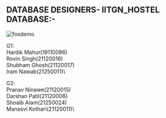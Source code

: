 DATABASE DESIGNERS- IITGN_HOSTEL DATABASE:-
------------------------------------------
![foxdemo](https://github.com/darshan8850/am6_subm_IITGn_Hostel/blob/master/IITGN%20Hostel%20Management%20ER%20Diagram.jpg)

G1:\
Hardik Mahur(19110086)\
Rovin Singh(21120016)\
Shubham Ghosh(21120017)\
Iram Nawab(21250011)\

G2:\
Pranav Ninawe(21120015)\
Darshan Patil(21120006)\
Shoaib Alam(21250024)\
Manasvi Kothari(21120011)\
